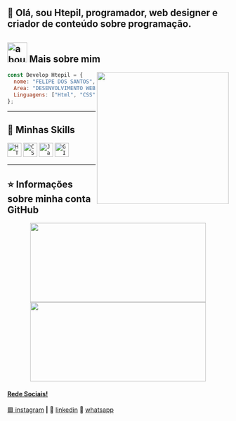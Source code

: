 


## 👋 Olá, sou Htepil, programador, web designer e criador de conteúdo sobre programação. 

## <img width="45" alt="about" src="https://raw.github.com/elizarov/elizarov/master/about.png"> Mais sobre mim

<img align="right" width="300" src="https://i2.wp.com/allhtaccess.info/wp-content/uploads/2018/03/programming.gif?fit=1281%2C716&ssl=1" />

```JavaScript
const Develop Htepil = {
  nome: "FELIPE DOS SANTOS",
  Area: "DESENVOLVIMENTO WEB", "WEB DESIGNER", "SERVIÇOS WEB",
  Linguagens: ["Html", "CSS", "JavaScript"],
};
```

----

## 🚀 Minhas Skills

<code><img height="32" src="https://img.shields.io/badge/HTML5-E34F26?style=for-the-badge&logo=html5&logoColor=white" alt="HTML"/></code></code>
<code><img height="32" src="https://img.shields.io/badge/CSS3-1572B6?style=for-the-badge&logo=css3&logoColor=white" alt="CSS"/></code>
<code><img height="32" src="https://img.shields.io/badge/JavaScript-323330?style=for-the-badge&logo=javascript&logoColor=F7DF1E" alt="Javascript"/></code>
<code><img height="32" src="https://img.shields.io/badge/GIT-E44C30?style=for-the-badge&logo=git&logoColor=white" alt="GIT"/></code>

---

## ⭐ Informações sobre minha conta GitHub

<div align="center">
  <a href="https://github.com/develop-htepil">
  <img height="180em" width="400em" src="https://github-readme-stats.vercel.app/api?username=develop-htepil&theme=dracula&show_icons=true"/>

  <img height="180em" width="400em" src="https://github-readme-stats.vercel.app/api/top-langs/?username=develop-htepil&layout=compact&langs_count=7&theme=dracula"/>
</div>
  

[instagram]: https://www.instagram.com/htepil/Q
[linkedin]: [https://www.linkedin.com/in/felipe-dos-santos-959636274](https://wa.me/message/QLSP5VQEU44IK1)
[whatsapp]: https://www.linkedin.com/in/felipe-dos-santos-959636274

#### Rede Sociais!

🟪 [instagram][instagram] **|** 
👔 [linkedin][linkedin]
💬 [whatsapp][whatsapp]
 
